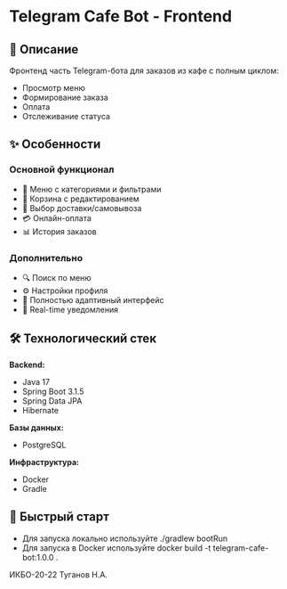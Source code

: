 # Telegram Cafe Bot - Frontend

## 📝 Описание

Фронтенд часть Telegram-бота для заказов из кафе с полным циклом:
- Просмотр меню
- Формирование заказа
- Оплата
- Отслеживание статуса

## ✨ Особенности

### Основной функционал
- 🍔 Меню с категориями и фильтрами
- 🛒 Корзина с редактированием
- 🚚 Выбор доставки/самовывоза
- 💳 Онлайн-оплата
- 📊 История заказов

### Дополнительно
- 🔍 Поиск по меню
- ⚙ Настройки профиля
- 📱 Полностью адаптивный интерфейс
- 🔔 Real-time уведомления

## 🛠 Технологический стек

**Backend:**
- Java 17
- Spring Boot 3.1.5
- Spring Data JPA
- Hibernate

**Базы данных:**
- PostgreSQL

**Инфраструктура:**
- Docker
- Gradle

## 🚀 Быстрый старт

- Для запуска локально используйте ./gradlew bootRun
- Для запуска в Docker используйте docker build -t telegram-cafe-bot:1.0.0 .

ИКБО-20-22 Туганов Н.А.
